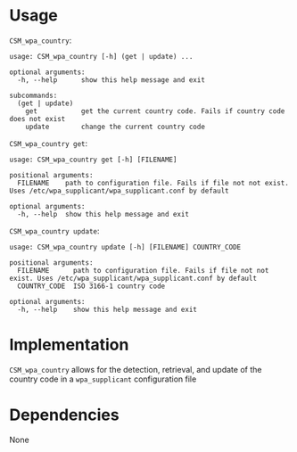 # Usage
`CSM_wpa_country`:
```
usage: CSM_wpa_country [-h] (get | update) ...

optional arguments:
  -h, --help      show this help message and exit

subcommands:
  (get | update)
    get           get the current country code. Fails if country code does not exist
    update        change the current country code
```
`CSM_wpa_country get`:
```
usage: CSM_wpa_country get [-h] [FILENAME]

positional arguments:
  FILENAME    path to configuration file. Fails if file not not exist. Uses /etc/wpa_supplicant/wpa_supplicant.conf by default

optional arguments:
  -h, --help  show this help message and exit
```
`CSM_wpa_country update`:
```
usage: CSM_wpa_country update [-h] [FILENAME] COUNTRY_CODE

positional arguments:
  FILENAME      path to configuration file. Fails if file not not exist. Uses /etc/wpa_supplicant/wpa_supplicant.conf by default
  COUNTRY_CODE  ISO 3166-1 country code

optional arguments:
  -h, --help    show this help message and exit
```

# Implementation
`CSM_wpa_country` allows for the detection, retrieval, and update of the country code in a `wpa_supplicant` configuration file

# Dependencies
None